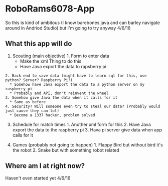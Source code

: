 # RoboRams6078-App
So this is kind of ambitous (I know barebones java and can barley navigate around in Andriod Studio) but I'm going to try anyway 4/6/16

## What this app will do
  1. Scouting (main objective)
    1. Form to enter data
      * Make the xml Thing to do this
      * Have Java export the data to rapsberry pi

    2. Back end to save data (might have to learn sql for this, use python? Server? Raspberry Pi?)
      * Somehow have Java export the data to a python server on my raspberry pi
      * Probably and API, don't reinvent the wheel
    3. Somehow give Java the data when it calls for it
      * Same as before
    4. Security? Will someone even try to steal our data? (Probably would just cause they can lol)
      * Become a 1337 hacker, problem solved

  3. Schedule for match times
    1. Another xml form for this
    2. Have Java export the data to the raspberry pi
    3. Hava pi server give data when app calls for it
  
  4. Games (probably not going to happen)
    1. Flappy Bird but without bird it's the robot
    2. Snake but with something robot related

## Where am I at right now?
Haven't even started yet 4/6/16
